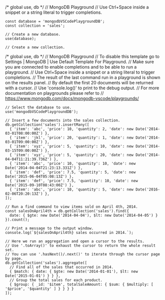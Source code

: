 
/* global use, db */
// MongoDB Playground
// Use Ctrl+Space inside a snippet or a string literal to trigger completions.

```
const database = 'mongodbVSCodePlaygroundDB';
const collection = 'sales';

// Create a new database.
use(database);

// Create a new collection.
```

/* global use, db */
// MongoDB Playground
// To disable this template go to Settings | MongoDB | Use Default Template For Playground.
// Make sure you are connected to enable completions and to be able to run a playground.
// Use Ctrl+Space inside a snippet or a string literal to trigger completions.
// The result of the last command run in a playground is shown on the results panel.
// By default the first 20 documents will be returned with a cursor.
// Use 'console.log()' to print to the debug output.
// For more documentation on playgrounds please refer to
// https://www.mongodb.com/docs/mongodb-vscode/playgrounds/

```
// Select the database to use.
use('mongodbVSCodePlaygroundDB');

// Insert a few documents into the sales collection.
db.getCollection('sales').insertMany([
  { 'item': 'abc', 'price': 10, 'quantity': 2, 'date': new Date('2014-03-01T08:00:00Z') },
  { 'item': 'jkl', 'price': 20, 'quantity': 1, 'date': new Date('2014-03-01T09:00:00Z') },
  { 'item': 'xyz', 'price': 5, 'quantity': 10, 'date': new Date('2014-03-15T09:00:00Z') },
  { 'item': 'xyz', 'price': 5, 'quantity': 20, 'date': new Date('2014-04-04T11:21:39.736Z') },
  { 'item': 'abc', 'price': 10, 'quantity': 10, 'date': new Date('2014-04-04T21:23:13.331Z') },
  { 'item': 'def', 'price': 7.5, 'quantity': 5, 'date': new Date('2015-06-04T05:08:13Z') },
  { 'item': 'def', 'price': 7.5, 'quantity': 10, 'date': new Date('2015-09-10T08:43:00Z') },
  { 'item': 'abc', 'price': 10, 'quantity': 5, 'date': new Date('2016-02-06T20:20:13Z') },
]);

// Run a find command to view items sold on April 4th, 2014.
const salesOnApril4th = db.getCollection('sales').find({
  date: { $gte: new Date('2014-04-04'), $lt: new Date('2014-04-05') }
}).count();

// Print a message to the output window.
console.log(`${salesOnApril4th} sales occurred in 2014.`);

// Here we run an aggregation and open a cursor to the results.
// Use '.toArray()' to exhaust the cursor to return the whole result set.
// You can use '.hasNext()/.next()' to iterate through the cursor page by page.
db.getCollection('sales').aggregate([
  // Find all of the sales that occurred in 2014.
  { $match: { date: { $gte: new Date('2014-01-01'), $lt: new Date('2015-01-01') } } },
  // Group the total sales for each product.
  { $group: { _id: '$item', totalSaleAmount: { $sum: { $multiply: [ '$price', '$quantity' ] } } } }
]);

```